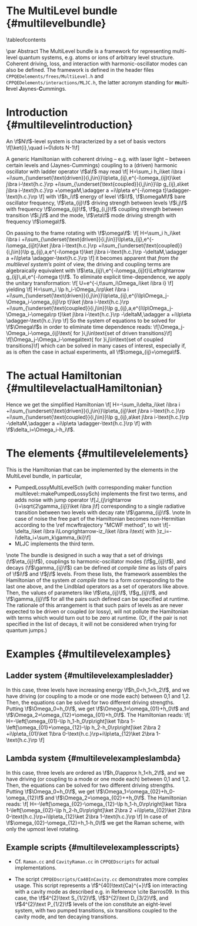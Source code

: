 The MultiLevel bundle {#multilevelbundle}
=====================

\tableofcontents

\par Abstract
The MultiLevel bundle is a framework for representing multi-level quantum systems, e.g. atoms or ions of arbitrary level structure. Coherent driving, loss, and interaction with harmonic-oscillator modes can also be defined. The framework is defined in the header files `CPPQEDelements/frees/MultiLevel.h` and `CPPQEDelements/interactions/MLJC.h`, the latter acronym standing for <b>m</b>ulti-<b>l</b>evel <b>J</b>aynes-<b>C</b>ummings.

Introduction {#multilevelintroduction}
============

An \f$N\f$-level system is characterized by a set of basis vectors
\f[\ket{i},\quad i=0\dots N-1\f]

A generic Hamiltonian with coherent driving – e.g. with laser light – between certain levels and (Jaynes-Cummings) coupling to a (driven) harmonic oscillator with ladder operator \f$a\f$ may read
\f[
H=\sum_i h_i\ket i\bra i
+i\sum_{\underset{\text{driven}}{i,j\in}}\lp\eta_{ij}\,e^{-i\omega_{ij}t}\ket j\bra i-\text{h.c.}\rp
+i\sum_{\underset{\text{coupled}}{i,j\in}}\lp g_{ij}\,a\ket j\bra i-\text{h.c.}\rp
+\omegaM\,\adagger a
+i\lp\eta e^{-i\omega t}\adagger-\text{h.c.}\rp
\f]
with \f$h_i\f$ energy of level \f$i\f$, \f$\omegaM\f$ bare oscillator frequency, \f$\eta_{ij}\f$ driving strength between levels \f$i,j\f$ with frequency \f$\omega_{ij}\f$, \f$g_{i,j}\f$ coupling strength between transition \f$i,j\f$ and the mode, \f$\eta\f$ mode driving strength with frequency \f$\omega\f$.

On passing to the frame rotating with \f$\omega\f$:
\f[
H=\sum_i h_i\ket i\bra i
+i\sum_{\underset{\text{driven}}{i,j\in}}\lp\eta_{ij}\,e^{-i\omega_{ij}t}\ket j\bra i-\text{h.c.}\rp
+i\sum_{\underset{\text{coupled}}{i,j\in}}\lp g_{ij}\,a\,e^{-i\omega t}\ket j\bra i-\text{h.c.}\rp
-\deltaM\,\adagger a
+i\lp\eta \adagger-\text{h.c.}\rp
\f]
it becomes apparent that *from the multilevel system’s* point of view, the driving and coupling terms are algebraically equivalent with \f$\eta_{ij}\,e^{-i\omega_{ij}t}\Leftrightarrow g_{ij}\,a\,e^{-i\omega t}\f$. To eliminate explicit time-dependence, we apply the unitary transformation:
\f[
U=e^{-i\,t\sum_i\Omega_i\ket i\bra i}
\f]
yielding
\f[
H=\sum_i \lp h_i-\Omega_i\rp\ket i\bra i
+i\sum_{\underset{\text{driven}}{i,j\in}}\lp\eta_{ij}\,e^{i\lp\Omega_j-\Omega_i-\omega_{ij}\rp t}\ket j\bra i-\text{h.c.}\rp
+i\sum_{\underset{\text{coupled}}{i,j\in}}\lp g_{ij}\,a\,e^{i\lp\Omega_j-\Omega_i-\omega\rp t}\ket j\bra i-\text{h.c.}\rp
-\deltaM\,\adagger a
+i\lp\eta \adagger-\text{h.c.}\rp
\f]
So the system of equations to be solved for \f$\Omega\f$s in order to eliminate time dependence reads:
\f[\Omega_j-\Omega_i-\omega_{ij}\text{ for }i,j\in\text{set of driven transitions}\f]
\f[\Omega_j-\Omega_i-\omega\text{ for }i,j\in\text{set of coupled transitions}\f]
which can be solved in many cases of interest, especially if, as is often the case in actual experiments, all \f$\omega_{ij}=\omega\f$.

The actual Hamiltonian {#multilevelactualHamiltonian}
======================

Hence we get the simplified Hamiltonian
\f[
H=-\sum_i\delta_i\ket i\bra i
+i\sum_{\underset{\text{driven}}{i,j\in}}\lp\eta_{ij}\ket j\bra i-\text{h.c.}\rp
+i\sum_{\underset{\text{coupled}}{i,j\in}}\lp g_{ij}\,a\ket j\bra i-\text{h.c.}\rp
-\deltaM\,\adagger a
+i\lp\eta \adagger-\text{h.c.}\rp
\f]
with \f$\delta_i=\Omega_i-h_i\f$.

The elements {#multilevelelements}
============

This is the Hamiltonian that can be implemented by the elements in the MultiLevel bundle, in particular,
* PumpedLossyMultiLevelSch (with corresponding maker function multilevel::makePumpedLossySch) implements the first two terms, and adds noise with jump operator \f[J_{j\rightarrow i}=\sqrt{2\gamma_{ij}}\ket i\bra j\f] corresponding to a single radiative transition between two levels with decay rate \f$\gamma_{ij}\f$. \note In case of noise the free part of the Hamiltonian becomes non-Hermitian according to the \ref mcwftrajectory "MCWF method", to wit
\f[-\delta_i\ket i\bra i\Longrightarrow-iz_i\ket i\bra i\text{ with }z_i=-i\delta_i+\sum_k\gamma_{ki}\f]
* MLJC implements the third term.

\note The bundle is designed in such a way that a set of drivings (\f$\eta_{ij}\f$), couplings to harmonic-oscillator modes (\f$g_{ij}\f$), and decays (\f$\gamma_{ij}\f$) can be defined *at compile time* as lists of pairs of \f$i\f$ and \f$j\f$ levels. From these lists, the framework assembles the Hamiltonian of the system *at compile time* to a form corresponding to the last one above, and the Lindblad operators as a set of operators like above. Then, the values of parameters like \f$\eta_{ij}\f$, \f$g_{ij}\f$, and \f$\gamma_{ij}\f$ for all the pairs such defined can be specified at runtime. The rationale of this arrangement is that such pairs of levels as are never expected to be driven or coupled (or lossy), will not pollute the Hamiltonian with terms which would turn out to be zero at runtime. (Or, if the pair is not specified in the list of decays, it will not be considered when trying for quantum jumps.)

Examples {#multilevelexamples}
========

Ladder system {#multilevelexamplesladder}
-------------

In this case, three levels have increasing energy \f$h_0<h_1<h_2\f$, and we have driving (or coupling to a mode or one mode each) between 0,1 and 1,2. Then, the equations can be solved for two different driving strengths. Putting \f$\Omega_0=h_0\f$, we get \f$\Omega_1=\omega_{01}+h_0\f$ and \f$\Omega_2=\omega_{12}+\omega_{01}+h_0\f$. The Hamiltonian reads:
\f[
H=-\left[\omega_{01}-\lp h_1-h_0\rp\right]\ket 1\bra 1-\left[\omega_{01}+\omega_{12}-\lp h_2-h_0\rp\right]\ket 2\bra 2
+i\lp\eta_{01}\ket 1\bra 0-\text{h.c.}\rp+i\lp\eta_{12}\ket 2\bra 1-\text{h.c.}\rp
\f]

Lambda system {#multilevelexampleslambda}
-------------

In this case, three levels are ordered as \f$h_0\approx h_1<h_2\f$, and we have driving (or coupling to a mode or one mode each) between 0,1 and 1,2. Then, the equations can be solved for two different driving strengths. Putting \f$\Omega_0=h_0\f$, we get \f$\Omega_1=\omega_{02}+h_0-\omega_{12}\f$ and \f$\Omega_2=\omega_{02}++h_0\f$. The Hamiltonian reads:
\f[
H=-\left[\omega_{02}-\omega_{12}-\lp h_1-h_0\rp\right]\ket 1\bra 1-\left[\omega_{02}-\lp h_2-h_0\rp\right]\ket 2\bra 2
+i\lp\eta_{02}\ket 2\bra 0-\text{h.c.}\rp+i\lp\eta_{12}\ket 2\bra 1-\text{h.c.}\rp
\f]
In case of \f$\omega_{02}-\omega_{12}=h_1-h_0\f$ we get the Raman scheme, with only the upmost level rotating.

Example scripts {#multilevelexamplesscripts}
---------------

* Cf. `Raman.cc` and `CavityRaman.cc` in `CPPQEDscripts` for actual implementations.

* The script `CPPQEDscripts/Ca40InCavity.cc` demonstrates more complex usage. This script represents a \f$^{40}\text{Ca}^{+}\f$ ion interacting with a cavity mode as described e.g. in Reference \cite Barros09. In this case, the \f$4^{2}\text S_{1/2}\f$, \f$3^{2}\text D_{3/2}\f$, and \f$4^{2}\text P_{1/2}\f$ levels of the ion constitute an eight-level system, with two pumped transitions, six transitions coupled to the cavity mode, and ten decaying transitions.

